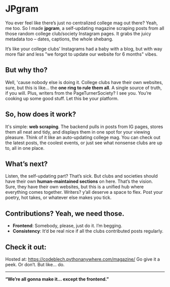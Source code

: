 # JPgram

You ever feel like there’s just no centralized college mag out there? Yeah, me too. So I made **jpgram**, a self-updating magazine scraping posts from all those random college club/society Instagram pages. It grabs the juicy metadata too – dates, captions, the whole shebang.

It’s like your college clubs’ Instagrams had a baby with a blog, but with way more flair and less "we forgot to update our website for 6 months" vibes.

## But why tho?

Well, 'cause nobody else is doing it. College clubs have their own websites, sure, but this is like… the **one ring to rule them all**. A single source of truth, if you will. Plus, writers from the PageTurnerSociety? I see you. You’re cooking up some good stuff. Let this be your platform.

## So, how does it work?

It's simple: **web scraping**. The backend pulls in posts from IG pages, stores them all neat and tidy, and displays them in one spot for your viewing pleasure. Think of it like an auto-updating college mag. You can check out the latest posts, the coolest events, or just see what nonsense clubs are up to, all in one place.

## What’s next?

Listen, the self-updating part? That’s sick. But clubs and societies should have their own **human-maintained sections** on here. That’s the vision. Sure, they have their own websites, but this is a unified hub where everything comes together. Writers? y’all deserve a space to flex. Post your poetry, hot takes, or whatever else makes you tick.

## Contributions? Yeah, we need those.

- **Frontend**: Somebody, please, just do it. I’m begging.
- **Consistency**: It’d be real nice if all the clubs contributed posts regularly.

## Check it out:

Hosted at: https://codeblech.pythonanywhere.com/magazine/
Go give it a peek. Or don’t. But like… do.

---

**“We’re all gonna make it… except the frontend.”**
